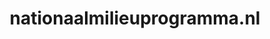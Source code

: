 ---
layout: post
title:  "nationaalmilieuprogramma.nl"
internal_url:  "/dutchgov/nationaalmilieuprogramma.nl.html"
subdomains_count: 2
all_subdomains_count: 2
urls_count: 2
ssl_rank: 0
http_rank: 70
url_link: /data/nationaalmilieuprogramma.nl/urls.txt
all_subdomains_link: /data/nationaalmilieuprogramma.nl/all_subdomains.txt
subdomains_link: /data/nationaalmilieuprogramma.nl/subdomains.txt
categories: dutchgov
---